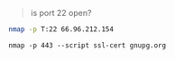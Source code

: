 > is port 22 open?
```sh
nmap -p T:22 66.96.212.154
```


```
nmap -p 443 --script ssl-cert gnupg.org
```
